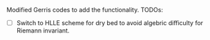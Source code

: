 Modified Gerris codes to add the functionality.
TODOs:

- [ ] Switch to HLLE scheme for dry bed to avoid algebric difficulty for Riemann invariant.
